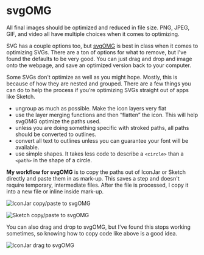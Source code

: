 # svgOMG  
  
All final images should be optimized and reduced in file size. PNG, JPEG, GIF, and video all have multiple choices when it comes to optimizing.
  
SVG has a couple options too, but [svgOMG](https://jakearchibald.github.io/svgomg/) is best in class when it comes to optimizing SVGs. There are a ton of options for what to remove, but I've found the defaults to be very good. You can just drag and drop and image onto the webpage, and save an optimized version back to your computer.
  
Some SVGs don't optimize as well as you might hope. Mostly, this is because of how they are nested and grouped. There are a few things you can do to help the process if you’re optimizing SVGs straight out of apps like Sketch.   
  
* ungroup as much as possible. Make the icon layers very flat  
* use the layer merging functions and then “flatten” the icon.  This will help svgOMG optimize the paths used.   
* unless you are doing something specific with stroked paths, all paths should be converted to outlines.
* convert all text to outlines unless you can guarantee your font will be available.
* use simple shapes. It takes less code to describe a `<circle>` than a `<path>` in the shape of a circle.  

**My workflow for svgOMG** is to copy the paths out of IconJar or Sketch directly and paste them in as mark-up. This saves a step and doesn't require temporary, intermediate files. After the file is processed, I copy it into a new file or inline inside mark-up.

![IconJar copy/paste to svgOMG](/images/icons-svg/iconjar-copyto-svgomg.gif)

![Sketch copy/paste to svgOMG](/images/icons-svg/sketch-copyto-svgomg.gif)

You can also drag and drop to svgOMG, but I've found this stops working sometimes, so knowing how to copy code like above is a good idea.

![IconJar drag to svgOMG](/images/icons-svg/iconjar-dragto-svgomg.gif)
